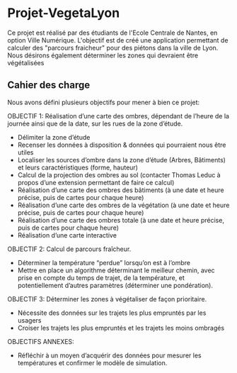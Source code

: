 # Projet-VegetaLyon
Ce projet est réalisé par des étudiants de l'Ecole Centrale de Nantes, en option Ville Numérique. L'objectif est de créé une application permettant de calculer des "parcours fraicheur" pour des piétons dans la ville de Lyon.
Nous désirons également déterminer les zones qui devraient être végétalisées 

## Cahier des charge

Nous avons défini plusieurs objectifs pour mener à bien ce projet:

OBJECTIF 1: Réalisation d’une carte des ombres, dépendant de l’heure de la journée ainsi que de la date, sur les rues de la zone d’étude.
- Délimiter la zone d’étude
- Recenser les données à disposition & données qui pourraient nous être utiles
- Localiser les sources d’ombre dans la zone d’étude (Arbres, Bâtiments) et leurs caractéristiques (forme, hauteur)
- Calcul de la projection des ombres au sol (contacter Thomas Leduc à propos d’une extension permettant de faire ce calcul)
- Réalisation d’une carte des ombres des bâtiments  (à une date et heure précise, puis de cartes pour chaque heure)
- Réalisation d’une carte des ombres de la végétation (à une date et heure précise, puis de cartes pour chaque heure)
- Réalisation d’une carte des ombres totale  (à une date et heure précise, puis de cartes pour chaque heure)
- Réalisation d’une carte interactive


OBJECTIF 2: Calcul de parcours fraîcheur.
- Déterminer la température “perdue” lorsqu’on est à l’ombre
- Mettre en place un algorithme déterminant le meilleur chemin, avec prise en compte du temps de trajet, de la température, et potentiellement d’autres paramètres (déterminer une pondération).


OBJECTIF 3: Déterminer les zones à végétaliser de façon prioritaire.
- Nécessite des données sur les trajets les plus empruntés par les usagers
- Croiser les trajets les plus empruntés et les trajets les moins ombragés


OBJECTIFS ANNEXES:
- Réfléchir à un moyen d’acquérir des données pour mesurer les températures et confirmer le modèle de simulation.

